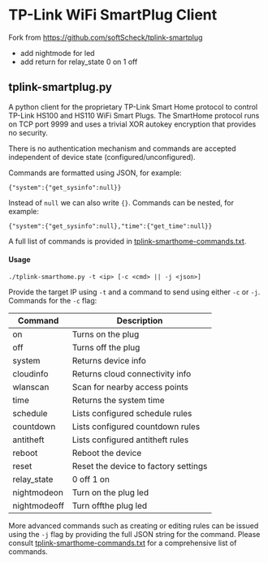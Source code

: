 # TP-Link WiFi SmartPlug Client

Fork from https://github.com/softScheck/tplink-smartplug

- add nightmode for led
- add return for relay_state 0 on 1 off

## tplink-smartplug.py ##

A python client for the proprietary TP-Link Smart Home protocol to control TP-Link HS100 and HS110 WiFi Smart Plugs.
The SmartHome protocol runs on TCP port 9999 and uses a trivial XOR autokey encryption that provides no security. 

There is no authentication mechanism and commands are accepted independent of device state (configured/unconfigured).


Commands are formatted using JSON, for example:

  `{"system":{"get_sysinfo":null}}`

Instead of `null` we can also write `{}`. Commands can be nested, for example:

  `{"system":{"get_sysinfo":null},"time":{"get_time":null}}`

A full list of commands is provided in [tplink-smarthome-commands.txt](tplink-smarthome-commands.txt).


#### Usage ####

   `./tplink-smarthome.py -t <ip> [-c <cmd> || -j <json>]`

Provide the target IP using `-t` and a command to send using either `-c` or `-j`. Commands for the `-c` flag:

| Command      | Description                          |
|--------------|--------------------------------------|
| on           | Turns on the plug                    |
| off          | Turns off the plug                   |
| system       | Returns device info                  |
| cloudinfo    | Returns cloud connectivity info      |
| wlanscan     | Scan for nearby access points        |
| time         | Returns the system time              |
| schedule     | Lists configured schedule rules      |
| countdown    | Lists configured countdown rules     |
| antitheft    | Lists configured antitheft rules     |
| reboot       | Reboot the device                    |
| reset        | Reset the device to factory settings |
| relay_state  | 0 off 1 on                           |
| nightmodeon  | Turn on the plug led                 |
| nightmodeoff | Turn offthe plug led                 |


More advanced commands such as creating or editing rules can be issued using the `-j` flag by providing the full JSON string for the command. Please consult [tplink-smarthome-commands.txt](tplink-smarthome-commands.txt) for a comprehensive list of commands.

